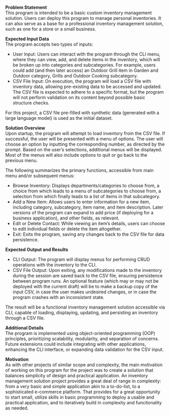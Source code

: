 **Problem Statement**<br>
This program is intended to be a basic custom inventory management solution. Users can deploy this program to manage personal inventories. It can also serve as a base for a professional inventory management solution, such as one for a store or a small business.

**Expected Input Data**<br>
The program accepts two types of inputs:
- User Input: Users can interact with the program through the CLI menu, where they can view, add, and delete items in the inventory, which will be broken up into categories and subcategories. For example, users could add (and then later access) an Outdoor Grill item in Garden and Outdoor category, Grills and Outdoor Cooking subcategory. 
- CSV File Input: On execution, the program will load a CSV file with inventory data, allowing pre-existing data to be accessed and updated. The CSV file is expected to adhere to a specific format, but the program will not perform validation on its content beyond possible basic structure checks.

For this project, a CSV file pre-filled with synthetic data (generated with a large language model) is used as the initial dataset.

**Solution Overview**<br>
Upon startup, the program will attempt to load inventory from the CSV file. If successful, the user will be presented with a menu of options. The user will choose an option by inputting the corresponding number, as directed by the prompt. Based on the user’s selections, additional menus will be displayed. Most of the menus will also include options to quit or go back to the previous menu. 

The following summarizes the primary functions, accessible from main menu and/or subsequent menus:
- Browse Inventory: Displays departments/categories to choose from, a choice from which leads to a menu of subcategories to choose from, a selection from which finally leads to a list of items in that subcategory.
- Add a New Item: Allows users to enter information for a new item, including category, subcategory, item name, and item description. Later versions of the program can expand to add price (if deploying for a business application), and other fields, as relevant.
- Edit or Delete Contact: While viewing an item’s details, users can choose to edit individual fields or delete the item altogether.
- Exit: Exits the program, saving any changes back to the CSV file for data persistence.

**Expected Output and Results**<br>
- CLI Output: The program will display menus for performing CRUD operations with the inventory to the CLI. 
- CSV File Output: Upon exiting, any modifications made to the inventory during the session are saved back to the CSV file, ensuring persistence between program runs. An optional feature (which may or may not be deployed with the current draft) will be to make a backup copy of the input CSV, in case the user makes undesired changes, or in case the program crashes with an inconsistent state.

The result will be a functional inventory management solution accessible via CLI, capable of loading, displaying, updating, and persisting an inventory through a CSV file.

**Additional Details**<br>
The program is implemented using object-oriented programming (OOP) principles, prioritizing scalability, modularity, and separation of concerns. Future extensions could include integrating with other applications, enhancing the CLI interface, or expanding data validation for the CSV input.

**Motivation**<br>
As with other projects of similar scope and complexity, the main motivation of working on this program for the project was to create a solution that balances simplicity of design and practical application. An inventory management solution project provides a great deal of range in complexity: from a very basic and simple application akin to a to-do-list, to a sophisticated e-commerce platform. That provides for a great opportunity to start small, utilize skills in basic programming to deploy a usable and practical application, and to iteratively build in complexity and funcitonality as needed.

